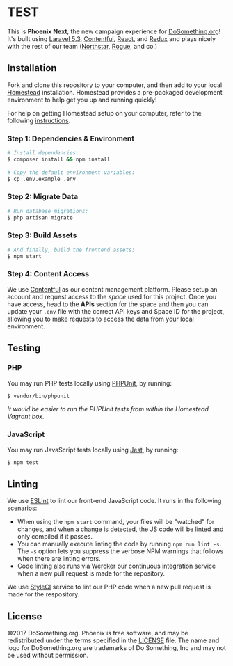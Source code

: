 # TEST


This is __Phoenix Next__, the new campaign experience for [DoSomething.org](https://www.dosomething.org)! It's built using [Laravel 5.3](https://laravel.com/docs/5.3), [Contentful](https://www.contentful.com), [React](https://reactjs.com/), and [Redux](http://redux.js.org) and plays nicely with the rest of our team ([Northstar](https://github.com/DoSomething/northstar), [Rogue](https://github.com/DoSomething/rogue), and co.)


## Installation

Fork and clone this repository to your computer, and then add to your local [Homestead](https://github.com/laravel/homestead) installation. Homestead provides a pre-packaged development environment to help get you up and running quickly! 

For help on getting Homestead setup on your computer, refer to the following [instructions](https://github.com/DoSomething/communal-docs/tree/master/Homestead).

### Step 1: Dependencies & Environment

```sh
# Install dependencies:
$ composer install && npm install
    
# Copy the default environment variables:
$ cp .env.example .env
```

### Step 2: Migrate Data

```sh
# Run database migrations:
$ php artisan migrate
```

### Step 3: Build Assets

```sh
# And finally, build the frontend assets:
$ npm start
```

### Step 4: Content Access

We use [Contentful](https://www.contentful.com/) as our content management platform. Please setup an account and request access to the _space_ used for this project. Once you have access, head to the **APIs** section for the space and then you can update your `.env` file with the correct API keys and Space ID for the project, allowing you to make requests to access the data from your local environment.


## Testing

### PHP

You may run PHP tests locally using [PHPUnit](https://github.com/sebastianbergmann/phpunit), by running:

```sh
$ vendor/bin/phpunit
```

_It would be easier to run the PHPUnit tests from within the Homestead Vagrant box._

### JavaScript

You may run JavaScript tests locally using [Jest](https://github.com/facebook/jest), by running:

```sh
$ npm test
```


## Linting

We use [ESLint](http://eslint.org/) to lint our front-end JavaScript code. It runs in the following scenarios:
- When using the `npm start` command, your files will be "watched" for changes, and when a change is detected, the JS code will be linted and only compiled if it passes.
- You can manually execute linting the code by running `npm run lint -s`. The `-s` option lets you suppress the verbose NPM warnings that follows when there are linting errors.
- Code linting also runs via [Wercker](http://www.wercker.com/) our continuous integration service when a new pull request is made for the repository.

We use [StyleCI](https://styleci.io/repos/75642790) service to lint our PHP code when a new pull request is made for the respository.


## License
&copy;2017 DoSomething.org. Phoenix is free software, and may be redistributed under the terms specified
in the [LICENSE](https://github.com/DoSomething/phoenix/blob/dev/LICENSE) file. The name and logo for
DoSomething.org are trademarks of Do Something, Inc and may not be used without permission.
